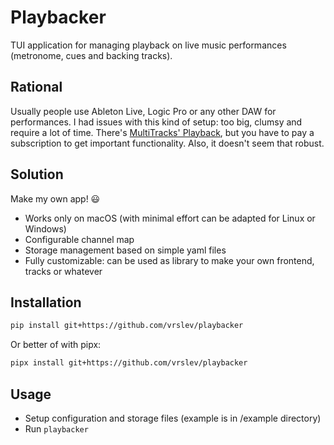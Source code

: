 # Playbacker

TUI application for managing playback on live music performances (metronome, cues and backing tracks).

## Rational

Usually people use Ableton Live, Logic Pro or any other DAW for performances. I had issues with this kind of setup: too big, clumsy and require a lot of time.
There's [MultiTracks' Playback](https://www.multitracks.com/products/playback/), but you have to pay a subscription to get important functionality. Also, it doesn't seem that robust.

## Solution

Make my own app! 😃

- Works only on macOS (with minimal effort can be adapted for Linux or Windows)
- Configurable channel map
- Storage management based on simple yaml files
- Fully customizable: can be used as library to make your own frontend, tracks or whatever

## Installation

```sh
pip install git+https://github.com/vrslev/playbacker
```

Or better of with pipx:

```sh
pipx install git+https://github.com/vrslev/playbacker
```

## Usage

- Setup configuration and storage files (example is in /example directory)
- Run `playbacker`
